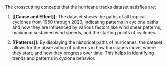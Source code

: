 The crosscutting concepts that the hurricane tracks dataset satisfies are:

1. **[[Cause and Effect]]:** The dataset shows the paths of all tropical cyclones from 1950 through 2020, indicating patterns in cyclone paths and how they are influenced by various factors like wind shear patterns, maximum sustained wind speeds, and the starting points of cyclones.

2. **[[Patterns]]:** By displaying the historical paths of hurricanes, the dataset allows for the observation of patterns in how hurricanes move, where they start, and how they progress over time. This helps in identifying trends and patterns in cyclone behavior.